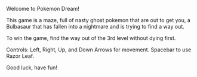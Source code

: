 Welcome to Pokemon Dream!

This game is a maze, full of nasty ghost pokemon that are out to get you,
a Bulbasaur that has fallen into a nightmare and is trying to find a way out.

To win the game, find the way out of the 3rd level without dying first.

Controls:
Left, Right, Up, and Down Arrows for movement.
Spacebar to use Razor Leaf.

Good luck, have fun!
